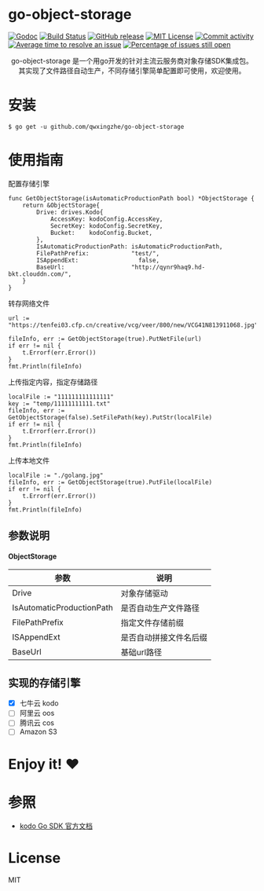 # go-object-storage

[![Godoc](http://img.shields.io/badge/godoc-reference-blue.svg?style=flat)](https://godoc.org/github.com/qwxingzhe/go-object-storage)
[![Build Status](https://travis-ci.org/qwxingzhe/go-object-storage.svg)](https://travis-ci.org/qwxingzhe/go-object-storage)
[![GitHub release](http://img.shields.io/github/release/qwxingzhe/go-object-storage.svg?style=flat-square)](release)
[![MIT License](http://img.shields.io/badge/license-MIT-blue.svg?style=flat-square)](license)
[![Commit activity](https://img.shields.io/github/commit-activity/m/qwxingzhe/go-object-storage)](https://github.com/qwxingzhe/go-object-storage/graphs/commit-activity)
[![Average time to resolve an issue](http://isitmaintained.com/badge/resolution/qwxingzhe/go-object-storage.svg)](http://isitmaintained.com/project/qwxingzhe/go-object-storage "Average time to resolve an issue")
[![Percentage of issues still open](http://isitmaintained.com/badge/open/qwxingzhe/go-object-storage.svg)](http://isitmaintained.com/project/qwxingzhe/go-object-storage "Percentage of issues still open")



<p align="center">go-object-storage 是一个用go开发的针对主流云服务商对象存储SDK集成包。其实现了文件路径自动生产，不同存储引擎简单配置即可使用，欢迎使用。</p>



# 安装

```shell
$ go get -u github.com/qwxingzhe/go-object-storage
```

# 使用指南

配置存储引擎

~~~
func GetObjectStorage(isAutomaticProductionPath bool) *ObjectStorage {
	return &ObjectStorage{
		Drive: drives.Kodo{
			AccessKey: kodoConfig.AccessKey,
			SecretKey: kodoConfig.SecretKey,
			Bucket:    kodoConfig.Bucket,
		},
		IsAutomaticProductionPath: isAutomaticProductionPath,
		FilePathPrefix:            "test/",
		ISAppendExt:                 false,
		BaseUrl:                   "http://qynr9haq9.hd-bkt.clouddn.com/",
	}
}
~~~

转存网络文件

~~~
url := "https://tenfei03.cfp.cn/creative/vcg/veer/800/new/VCG41N813911068.jpg"

fileInfo, err := GetObjectStorage(true).PutNetFile(url)
if err != nil {
    t.Errorf(err.Error())
}
fmt.Println(fileInfo)
~~~

上传指定内容，指定存储路径

~~~
localFile := "111111111111111"
key := "temp/11111111111.txt"
fileInfo, err := GetObjectStorage(false).SetFilePath(key).PutStr(localFile)
if err != nil {
    t.Errorf(err.Error())
}
fmt.Println(fileInfo)
~~~

上传本地文件

~~~
localFile := "./golang.jpg"
fileInfo, err := GetObjectStorage(true).PutFile(localFile)
if err != nil {
    t.Errorf(err.Error())
}
fmt.Println(fileInfo)
~~~

## 参数说明

#### ObjectStorage 

| 参数                      | 说明                   |
| ------------------------- | ---------------------- |
| Drive                     | 对象存储驱动           |
| IsAutomaticProductionPath | 是否自动生产文件路径   |
| FilePathPrefix            | 指定文件存储前缀       |
| ISAppendExt               | 是否自动拼接文件名后缀 |
| BaseUrl                   | 基础url路径            |

## 实现的存储引擎

- [x] 七牛云 kodo
- [ ] 阿里云 oos
- [ ] 腾讯云 cos
- [ ] Amazon S3 

# Enjoy it! :heart:

# 参照

- [kodo Go SDK 官方文档](https://developer.qiniu.com/kodo/1238/go)

# License

MIT

